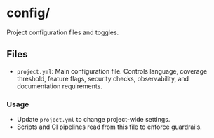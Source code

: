# config/

Project configuration files and toggles.

## Files
- `project.yml`: Main configuration file. Controls language, coverage threshold, feature flags, security checks, observability, and documentation requirements.

### Usage
- Update `project.yml` to change project-wide settings.
- Scripts and CI pipelines read from this file to enforce guardrails.
